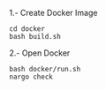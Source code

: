 1.- Create Docker Image
```
cd docker
bash build.sh
```

2.- Open Docker
```
bash docker/run.sh
nargo check
```